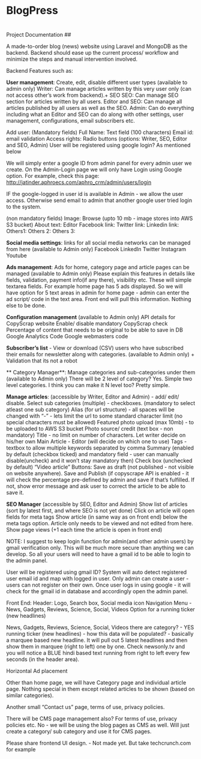# BlogPress #
#
Project Documentation ##


A made-to-order blog (news) website using Laravel and MongoDB as the backend. Backend should ease up the current process/ workflow and minimize the steps and manual intervention involved. 

Backend Features such as:


**User management**: Create, edit, disable different user types (available to admin only)
Writer: Can manage articles written by this very user only (can not access other’s work from backend).+ SEO
SEO: Can manage SEO section for articles written by all users.
Editor and SEO: Can manage all articles published by all users as well as the SEO.
Admin: Can do everything including what an Editor and SEO can do  along with other settings, user management, configurations, email subscribers etc.

Add user: 
(Mandatory fields)
Full Name: Text field (100 characters) 
Email id: email validation 
Access rights: Radio buttons (options: Writer, SEO, Editor and SEO, Admin)
User will be registered using google login? As mentioned below

We will simply enter a google ID from admin panel for every admin user we create. On the Admin-Login page we will only have Login using Google option. For example, check this page:
http://jatinder.aphroecs.com/aphro_crm/admin/users/login

IF the google-logged in user id is available in Admin - we allow the user access. Otherwise send email to admin that another google user tried login to the system. 


(non mandatory fields)
Image: Browse (upto 10 mb - image stores into AWS S3 bucket)
About text: Editor
Facebook link:
Twitter link:
Linkedin link: 
Others1: 
Others 2:
Others 3:


	

**Social media settings**: links for all social media networks can be managed from here (available to Admin only)
Facebook
LinkedIn
Twitter
Instagram
Youtube

**Ads management**: Ads for home, category page and article pages can be managed (available to Admin only)
Please explain this features in details like fields, validation, payment info(if any there), visibility etc.
These will simple textarea fields. For example home page has 5 ads displayed. So we will have option for 5 text areas in admin for home page - admin can enter the ad script/ code in the text area. Front end will pull this information. Nothing else to be done. 


**Configuration management** (available to Admin only)
API details for CopyScrap website 
Enable/ disable mandatory CopyScrap check
Percentage of content that needs to be original to be able to save in DB
Google Analytics Code
Google webmasters code

**Subscriber’s list** - View or download (CSV) users who have subscribed their emails for newsletter along with categories. (available to Admin only) + Validation that its not a robot

**
Category Manager**: Manage categories and sub-categories under them (available to Admin only)
There will be 2 level of category?
Yes. Simple two level categories. I think you can make it N level too? Pretty simple.

**Manage articles**: (accessible by Writer, Editor and Admin) - add/ edit/ disable.
Select sub categories (multiple) - checkboxes. (mandatory to select atleast one sub category)
Alias (for url structure) - all spaces will be changed with “-” - lets limit the url to some standard character limit (no special characters must be allowed)
Featured photo upload (max 10mb) - to be uploaded to AWS S3 bucket
Photo source/ credit (text box - non mandatory)
Title - no limit on number of characters. Let writer decide on his/her own
Main Article - Editor (will decide on which one to use)
Tags - textbox to allow multiple keywords separated by comma 
Summary (enabled by default (checkbox ticked) and mandatory field - user can manually disable(uncheck) and it won’t stay mandatory then)
Check box (unchecked by default) “Video article” 
Buttons:
Save as draft (not published - not visible on website anywhere). 
	Save and Publish (if copyscrape API is enabled - it will check the percentage pre-defined by admin and save if that’s fulfilled. If not, show error message and ask user to correct the article to be able to save it. 

**SEO Manager** (accessible by SEO, Editor and Admin)
Show list of articles (sort by latest first, and where SEO is not yet done)
Click on article will open fields for meta tags 
Show article (in same way as on front end) below the meta tags option. Article only needs to be viewed and not edited from here. 
Show page views (+1 each time the article is open in front end) 




NOTE: I suggest to keep login function for admin(and other admin users) by gmail verification only. This will be much more secure than anything we can develop. So all your users will need to have a gmail id to be able to login to the admin panel.  

User will be registered using gmail ID? System will auto detect registered user email id and map with logged in user.
Only admin can create a user - users can not register on their own. Once user logs in using google - it will check for the gmail id in database and accordingly open the admin panel.



Front End: 
Header: Logo, Search box, Social media icon
Navigation Menu - News, Gadgets, Reviews, Science, Social, Videos
Option for a running ticker (new headlines)


News, Gadgets, Reviews, Science, Social, Videos there are category? - YES
running ticker (new headlines) - how this data will be populated? - basically a marquee based new headline. It will pull out 5 latest headlines and then show them in marquee (right to left) one by one. Check newsonly.tv and you will notice a BLUE hindi based text running from right to left every few seconds (in the header area).



Horizontal Ad placement 



Other than home page, we will have Category page and individual article page. Nothing special in them except related articles to be shown (based on similar categories). 

Another small “Contact us” page, terms of use, privacy policies. 



There will be CMS page management also? For terms of use, privacy policies etc. No - we will be using the blog pages as CMS as well. Will just create a category/ sub category and use it for CMS pages. 


Please share frontend UI design. - Not made yet. But take techcrunch.com for example
